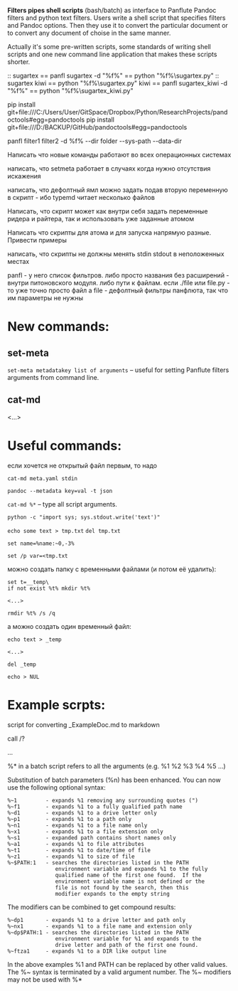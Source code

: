 **Filters pipes shell scripts** (bash/batch) as interface to Panflute Pandoc filters and python text filters. Users write a shell script that specifies filters and Pandoc options. Then they use it to convert the particular document or to convert any document of choise in the same manner.

Actually it's some pre-written scripts, some standards of writing shell scripts and one new command line application that makes these scripts shorter.


:: sugartex == panfl sugartex -d "%f%" == python "%f%\sugartex.py"
:: sugartex kiwi == python "%f%\sugartex.py" kiwi == panfl sugartex_kiwi -d "%f%" == python "%f%\sugartex_kiwi.py"

pip install git+file:///C:/Users/User/GitSpace/Dropbox/Python/ResearchProjects/pandoctools#egg=pandoctools
pip install git+file:///D:/BACKUP/GitHub/pandoctools#egg=pandoctools


panfl filter1 filter2 -d %f% --dir folder --sys-path --data-dir

Написать что новые команды работают во всех операционных системах

написать, что setmeta работает в случаях когда нужно отсутствия искажения

написать, что дефолтный ямл можно задать подав вторую переменную в скрипт - ибо typemd читает несколько файлов

Написать, что скрипт может как внутри себя задать переменные ридера и райтера, так и использовать уже заданные атомом

Написать что скрипты для атома и для запуска напрямую разные. Привести примеры

написать, что скрипты не должны менять stdin stdout в неположенных местах

panfl - у него список фильтров. либо просто названия без расширений - внутри питоновского модуля. либо пути к файлам. если ./file или file.py - то уже точно просто файл
а file - дефолтный
фильтры панфлюта, так что им параметры не нужны

# New commands:

## set-meta

`set-meta metadatakey list of arguments` – useful for setting Panflute filters arguments from command line.

## cat-md

<...>

# Useful commands:

если хочется не открытый файл первым, то надо
```
cat-md meta.yaml stdin
```

`pandoc --metadata key=val -t json`

`cat-md %*` – type all script arguments.

`python -c "import sys; sys.stdout.write('text')"`

`echo some text > tmp.txt`
`del tmp.txt`

`set name=%name:~0,-3%`

`set /p var=<tmp.txt`

можно создать папку с временными файлами (и потом её удалить):
```
set t=__temp\
if not exist %t% mkdir %t%

<...>

rmdir %t% /s /q
```

а можно создать один временный файл:
```
echo text > _temp

<...>

del _temp
```

`echo > NUL`

# Example scrpts:

script for converting _ExampleDoc.md to markdown


call /?

...

%* in a batch script refers to all the arguments (e.g. %1 %2 %3
    %4 %5 ...)

Substitution of batch parameters (%n) has been enhanced.  You can
now use the following optional syntax:

    %~1         - expands %1 removing any surrounding quotes (")
    %~f1        - expands %1 to a fully qualified path name
    %~d1        - expands %1 to a drive letter only
    %~p1        - expands %1 to a path only
    %~n1        - expands %1 to a file name only
    %~x1        - expands %1 to a file extension only
    %~s1        - expanded path contains short names only
    %~a1        - expands %1 to file attributes
    %~t1        - expands %1 to date/time of file
    %~z1        - expands %1 to size of file
    %~$PATH:1   - searches the directories listed in the PATH
                   environment variable and expands %1 to the fully
                   qualified name of the first one found.  If the
                   environment variable name is not defined or the
                   file is not found by the search, then this
                   modifier expands to the empty string

The modifiers can be combined to get compound results:

    %~dp1       - expands %1 to a drive letter and path only
    %~nx1       - expands %1 to a file name and extension only
    %~dp$PATH:1 - searches the directories listed in the PATH
                   environment variable for %1 and expands to the
                   drive letter and path of the first one found.
    %~ftza1     - expands %1 to a DIR like output line

In the above examples %1 and PATH can be replaced by other
valid values.  The %~ syntax is terminated by a valid argument
number.  The %~ modifiers may not be used with %*
